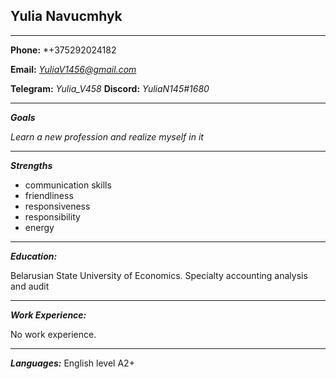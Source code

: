 ## **Yulia Navucmhyk**
* * *
**Phone:** *+375292024182

**Email:** *YuliaV1456@gmail.com*

**Telegram:** *Yulia_V458*
**Discord:** *YuliaN145#1680* 
* * *
***Goals***

*Learn a new profession and realize myself in it*
* * *
***Strengths***
- communication skills
- friendliness
- responsiveness
- responsibility 
- energy

* * *
***Education:***

Belarusian State University of Economics.
Specialty accounting analysis and audit
* * *
***Work Experience:***

No work experience.
* * *
***Languages:***
English level A2+
